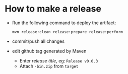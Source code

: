 How to make a release
=====================

* Run the following command to deploy the artifact:

  ```
  mvn release:clean release:prepare release:perform
  ```
  
* commit/push all changes

* edit github tag generated by Maven 

  * Enter *release title*, eg: `Release v0.0.3`
  * Attach `-bin.zip` from `target`

